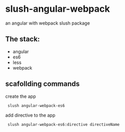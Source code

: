 # slush-angular-webpack

an angular with webpack slush package

## The stack:

* angular
* es6
* less
* webpack

## scafollding commands

create the app
```
 slush angular-webpack-es6
```

add directive to the app
```
 slush angular-webpack-es6:directive directiveName
```

